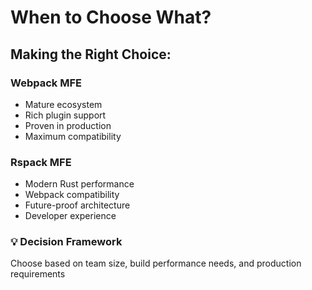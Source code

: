 ---
---

# When to Choose What?

<div class="mt-8">
<h2>Making the Right Choice:</h2>

<div class="grid grid-cols-2 gap-4">
  <div v-click class="p-4 border rounded">
    <h3>Webpack MFE</h3>
    <ul>
      <li>Mature ecosystem</li>
      <li>Rich plugin support</li>
      <li>Proven in production</li>
      <li>Maximum compatibility</li>
    </ul>
  </div>

  <div v-click class="p-4 border rounded">
    <h3>Rspack MFE</h3>
    <ul>
      <li>Modern Rust performance</li>
      <li>Webpack compatibility</li>
      <li>Future-proof architecture</li>
      <li>Developer experience</li>
    </ul>
  </div>
</div>

<div v-click class="mt-8 p-4 bg-blue-100 dark:bg-blue-900 rounded">
  <h3>💡 Decision Framework</h3>
  <p>Choose based on team size, build performance needs, and production requirements</p>
</div>
</div>